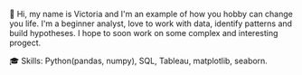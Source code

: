 🙋 Hi, my name is Victoria and I'm an example of how you hobby can change you life.
I'm a beginner analyst, love to work with data, identify patterns and build hypotheses.
I hope to soon work on some complex and interesting progect.

🎓 Skills: Python(pandas, numpy), SQL, Tableau, matplotlib, seaborn.
